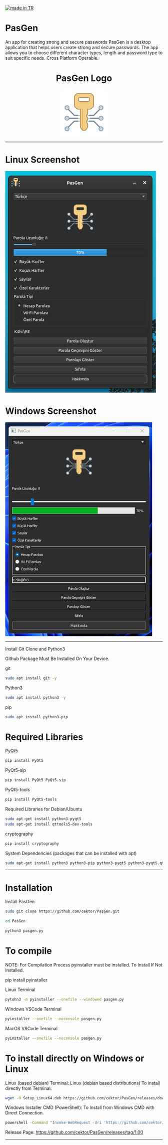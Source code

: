 <a href="#">
    <img src="https://raw.githubusercontent.com/pedromxavier/flag-badges/main/badges/TR.svg" alt="made in TR">
</a>

# PasGen
An app for creating strong and secure passwords  PasGen is a desktop application that helps users create strong and secure passwords.  The app allows you to choose different character types, length and password type to suit specific needs. Cross Platform Operable.

<h1 align="center">PasGen Logo</h1>

<p align="center">
  <img src="pasgenlo.png" alt="PasGen Logo" width="150" height="150">
</p>


----------------------

# Linux Screenshot
![Linux(pardus)](screenshot/pasgen_linux.png)  

# Windows Screenshot
![Windows(11)](screenshot/pasgen_windows.png) 

--------------------
Install Git Clone and Python3

Github Package Must Be Installed On Your Device.

git
```bash
sudo apt install git -y
```

Python3
```bash
sudo apt install python3 -y 

```

pip
```bash
sudo apt install python3-pip

```

# Required Libraries

PyQt5
```bash
pip install PyQt5
```
PyQt5-sip
```bash
pip install PyQt5 PyQt5-sip
```

PyQt5-tools
```bash
pip install PyQt5-tools
```

Required Libraries for Debian/Ubuntu
```bash
sudo apt-get install python3-pyqt5
sudo apt-get install qttools5-dev-tools
```

cryptography
```bash
pip install cryptography

```

System Dependencies (packages that can be installed with apt)
```bash
sudo apt-get install python3 python3-pip python3-pyqt5 python3-pyqt5.qtwebkit python3-pyqt5.qtsvg

```

----------------------------------


# Installation
Install PasGen

```bash
sudo git clone https://github.com/cektor/PasGen.git
```
```bash
cd PasGen
```

```bash
python3 pasgen.py

```

# To compile

NOTE: For Compilation Process pyinstaller must be installed. To Install If Not Installed.

pip install pyinstaller 

Linux Terminal 
```bash
pytohn3 -m pyinstaller --onefile --windowed pasgen.py
```

Windows VSCode Terminal 
```bash
pyinstaller --onefile --noconsole pasgen.py
```

MacOS VSCode Terminal 
```bash
pyinstaller --onefile --noconsole pasgen.py
```

# To install directly on Windows or Linux


Linux (based debian) Terminal: Linux (debian based distributions) To install directly from Terminal.
```bash
wget -O Setup_Linux64.deb https://github.com/cektor/PasGen/releases/download/1.00/Setup_Linux64.deb && sudo apt install ./Setup_Linux64.deb && sudo apt-get install -f -y
```

Windows Installer CMD (PowerShell): To Install from Windows CMD with Direct Connection.
```bash
powershell -Command "Invoke-WebRequest -Uri 'https://github.com/cektor/PasGen/releases/download/1.00/Setup_Win64.exe' -OutFile 'Setup_Win64.exe'" && start /wait Setup_Win64.exe
```

Release Page: https://github.com/cektor/PasGen/releases/tag/1.00

----------------------------------
